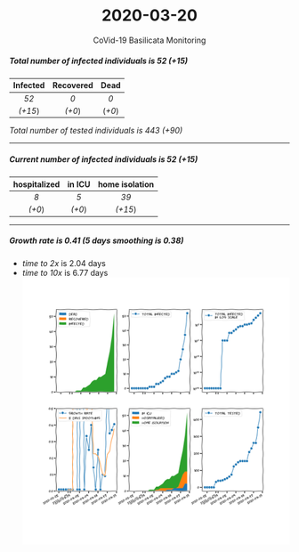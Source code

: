 <div align='center'>

# 2020-03-20
CoVid-19 Basilicata Monitoring
</div>

##### Total number of infected individuals is 52 (+15)
Infected | Recovered | Dead
:---: | :---: | :---:
*52* | *0* | *0*
*(+15*) | *(+0*) | (*+0*)

*Total number of tested individuals is 443 (+90)*
***
##### Current number of infected individuals is 52 (+15)
hospitalized | in ICU | home isolation
:---: | :---: | :---:
*8* |*5* |*39*
*(+0*) |*(+0*) |*(+15*)
***
##### Growth rate is 0.41 (5 days smoothing is 0.38)
- *time to 2x* is 2.04 days
- *time to 10x* is 6.77 days
![stats][stats]

[stats]: stats_Basilicata.png
